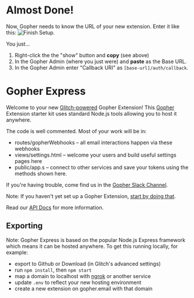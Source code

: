 # Almost Done!

Now, Gopher needs to know the URL of your new extension. Enter it like this:
![Finish Setup](https://file-rzswqopban.now.sh/ "Finish setting up your extenion").

You just...
1. Right-click the the "show" button and <strong>copy</strong> (see above)
2. In the Gopher Admin (where you just were) and <strong>paste</strong> as the Base URL. 
3. In the Gopher Admin enter "Callback URI" as `[base-url]/auth/callback`.

# Gopher Express
Welcome to your new [Glitch-powered](https://glitch.com/) Gopher Extension!  This [Gopher](https://www.gopher.email) Extension starter kit uses standard Node.js tools allowing you to host it anywhere.

The code is well commented. Most of your work will be in: 
 * routes/gopherWebhooks – all email interactions happen via these webhooks
 * views/settings.html – welcome your users and build useful settings pages here
 * public/app.s – connect to other services and save your tokens using the methods shown here.
 
If you're having trouble, come find us in the [Gopher Slack Channel](http://slackin.gopher.email).

Note: If you haven't yet set up a Gopher Extension, [start by doing that](https://www.gopheremail.com/developer/create).

Read our [API Docs](https://developers.gopher.email) for more information.

## Exporting 
Note: Gopher Express is based on the popular Node.js Express framework which means it can be hosted anywhere. To get this running locally, for example:
 * export to Github or Download (in Glitch's advanced settings)
 * run ```npm install```, then ```npm start```
 * map a domain to localhost with [ngrok](http://ngrok.io) or another service
 * update `.env` to reflect your new hosting environment
 * create a new extension on gopher.email with that domain